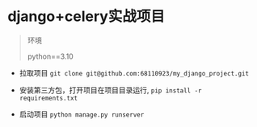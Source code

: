 # django+celery实战项目

>环境
> 
>python==3.10

* 拉取项目
  `git clone git@github.com:68110923/my_django_project.git`
  
* 安装第三方包，打开项目在项目目录运行,
  `pip install -r requirements.txt`
  
* 启动项目
  `python manage.py runserver`